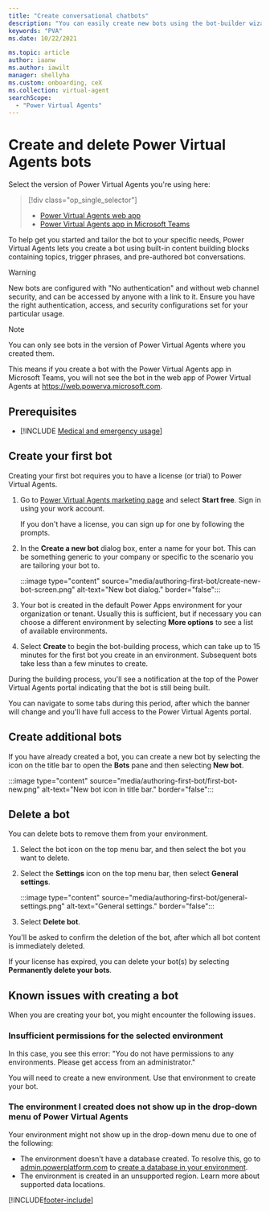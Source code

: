 ```yaml
---
title: "Create conversational chatbots"
description: "You can easily create new bots using the bot-builder wizard in Power Virtual Agents."
keywords: "PVA"
ms.date: 10/22/2021

ms.topic: article
author: iaanw
ms.author: iawilt
manager: shellyha
ms.custom: onboarding, ceX
ms.collection: virtual-agent
searchScope:
  - "Power Virtual Agents"
---
```


# Create and delete Power Virtual Agents bots

Select the version of Power Virtual Agents you're using here:

> [!div class="op_single_selector"]
>
> - [Power Virtual Agents web app](authoring-first-bot.md)
> - [Power Virtual Agents app in Microsoft Teams](teams/authoring-first-bot-teams.md)

To help get you started and tailor the bot to your specific needs, Power Virtual Agents lets you create a bot using built-in content building blocks containing topics, trigger phrases, and pre-authored bot conversations.

> [!WARNING]
> New bots are configured with "No authentication" and without web channel security, and can be accessed by anyone with a link to it. Ensure you have the right authentication, access, and security configurations set for your particular usage.

> [!NOTE]
> You can only see bots in the version of Power Virtual Agents where you created them.  
>
> This means if you create a bot with the Power Virtual Agents app in Microsoft Teams, you will not see the bot in the web app of Power Virtual Agents at https://web.powerva.microsoft.com.

## Prerequisites

- [!INCLUDE [Medical and emergency usage](includes/pva-usage-limitations.md)]

## Create your first bot

Creating your first bot requires you to have a license (or trial) to Power Virtual Agents.

1. Go to [Power Virtual Agents marketing page](https://go.microsoft.com/fwlink/?linkid=2106332) and select **Start free**. Sign in using your work account.

   If you don't have a license, you can sign up for one by following the prompts.

1. In the **Create a new bot** dialog box, enter a name for your bot. This can be something generic to your company or specific to the scenario you are tailoring your bot to.

   :::image type="content" source="media/authoring-first-bot/create-new-bot-screen.png" alt-text="New bot dialog." border="false":::

1. Your bot is created in the default Power Apps environment for your organization or tenant. Usually this is sufficient, but if necessary you can choose a different environment by selecting **More options** to see a list of available environments.
  
1. Select **Create** to begin the bot-building process, which can take up to 15 minutes for the first bot you create in an environment. Subsequent bots take less than a few minutes to create.

During the building process, you'll see a notification at the top of the Power Virtual Agents portal indicating that the bot is still being built.

You can navigate to some tabs during this period, after which the banner will change and you'll have full access to the Power Virtual Agents portal.

## Create additional bots

If you have already created a bot, you can create a new bot by selecting the icon on the title bar to open the **Bots** pane and then selecting **New bot**.

   :::image type="content" source="media/authoring-first-bot/first-bot-new.png" alt-text="New bot icon in title bar." border="false":::

## Delete a bot

You can delete bots to remove them from your environment.

1. Select the bot icon on the top menu bar, and then select the bot you want to delete.

1. Select the **Settings** icon on the top menu bar, then select **General settings**.

   :::image type="content" source="media/authoring-first-bot/general-settings.png" alt-text="General settings." border="false":::

1. Select **Delete bot**.

You'll be asked to confirm the deletion of the bot, after which all bot content is immediately deleted.

If your license has expired, you can delete your bot(s) by selecting **Permanently delete your bots**.

## Known issues with creating a bot

When you are creating your bot, you might encounter the following issues.

### Insufficient permissions for the selected environment

In this case, you see this error: "You do not have permissions to any environments. Please get access from an administrator."

You will need to create a new environment. Use that environment to create your bot.

### The environment I created does not show up in the drop-down menu of Power Virtual Agents

Your environment might not show up in the drop-down menu due to one of the following:

- The environment doesn't have a database created. To resolve this, go to [admin.powerplatform.com](https://admin.powerplatform.com) to [create a database in your environment](/power-platform/admin/create-database).
- The environment is created in an unsupported region. Learn more about supported data locations.

[!INCLUDE[footer-include](includes/footer-banner.md)]
